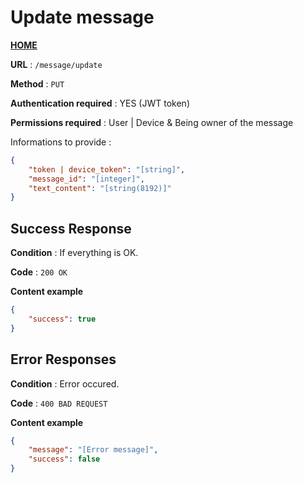 # Update message
**[HOME](../README.md)**

**URL** : `/message/update`

**Method** : `PUT`

**Authentication required** : YES (JWT token)

**Permissions required** : User | Device & Being owner of the message


Informations to provide :

```json
{
    "token | device_token": "[string]",
    "message_id": "[integer]",
    "text_content": "[string(8192)]"
}
```

## Success Response

**Condition** : If everything is OK.

**Code** : `200 OK`

**Content example**

```json
{
    "success": true
}
```

## Error Responses

**Condition** : Error occured.

**Code** : `400 BAD REQUEST`

**Content example**

```json
{
    "message": "[Error message]",
    "success": false
}
```